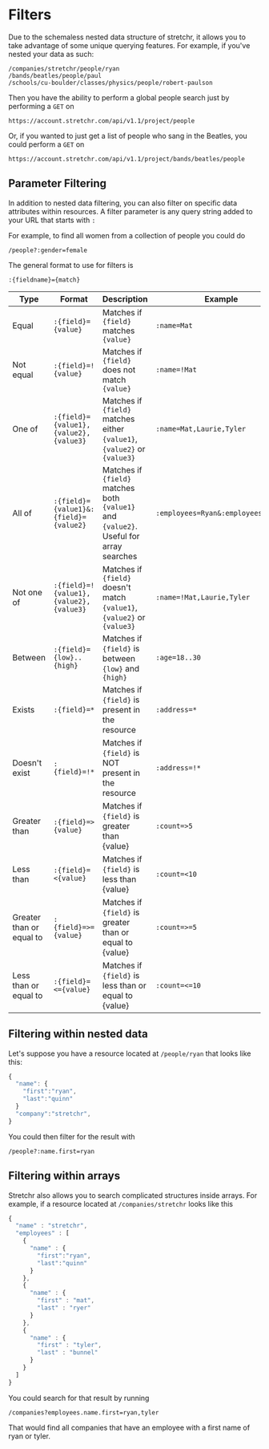 # Filters
Due to the schemaless nested data structure of stretchr, it allows you to take advantage of some unique querying features.  For example, if you've nested your data as such:

```
/companies/stretchr/people/ryan
/bands/beatles/people/paul
/schools/cu-boulder/classes/physics/people/robert-paulson
```

Then you have the ability to perform a global people search just by performing a `GET` on

```
https://account.stretchr.com/api/v1.1/project/people
```

Or, if you wanted to just get a list of people who sang in the Beatles, you could perform a `GET` on

```
https://account.stretchr.com/api/v1.1/project/bands/beatles/people
```

## Parameter Filtering
In addition to nested data filtering, you can also filter on specific data attributes within resources.  A filter parameter is any query string added to your URL that starts with `:`

For example, to find all women from a collection of people you could do

```
/people?:gender=female
```

The general format to use for filters is

```
:{fieldname}={match}
```

| Type | Format | Description | Example |
|---|---|---|---|
| Equal | `:{field}={value}` | Matches if `{field}` matches `{value}` | `:name=Mat` |
| Not equal | `:{field}=!{value}` | Matches if `{field}` does not match `{value}` | `:name=!Mat` |>
| One of | `:{field}={value1},{value2},{value3}` | Matches if `{field}` matches either `{value1}`, `{value2}` or `{value3}` | `:name=Mat,Laurie,Tyler` |
| All of | `:{field}={value1}&:{field}={value2}` | Matches if `{field}` matches both `{value1}` and `{value2}`.  Useful for array searches| `:employees=Ryan&:employees=Tyler`</tr>
| Not one of | `:{field}=!{value1},{value2},{value3}` | Matches if `{field}` doesn't match `{value1}`, `{value2}` or `{value3}` | `:name=!Mat,Laurie,Tyler` |
| Between | `:{field}={low}..{high}` | Matches if `{field}` is between `{low}` and `{high}` | `:age=18..30` |
| Exists | `:{field}=*` | Matches if `{field}` is present in the resource | `:address=*` |
| Doesn't exist | `:{field}=!*` | Matches if `{field}` is NOT present in the resource | `:address=!*` |
| Greater than | `:{field}=>{value}` | Matches if `{field}` is greater than {value} | `:count=>5` |
| Less than | `:{field}=<{value}` | Matches if `{field}` is less than {value} | `:count=<10` |
| Greater than or equal to | `:{field}=>={value}` | Matches if `{field}` is greater than or equal to {value} | `:count=>=5` |
| Less than or equal to | `:{field}=<={value}` | Matches if `{field}` is less than or equal to {value} | `:count=<=10` |

## Filtering within nested data
Let's suppose you have a resource located at `/people/ryan` that looks like this:

```javascript
{
  "name": {
    "first":"ryan",
    "last":"quinn"
  }
  "company":"stretchr",
}
```

You could then filter for the result with
```
/people?:name.first=ryan
```

## Filtering within arrays
Stretchr also allows you to search complicated structures inside arrays.  For example, if a resource located at `/companies/stretchr` looks like this

```javascript
{
  "name" : "stretchr",
  "employees" : [
  	{
  	  "name" : {
  	    "first":"ryan",
        "last":"quinn"
      }
  	},
    {
      "name" : {
        "first" : "mat",
        "last" : "ryer"
      }
    },
    {
      "name" : {
        "first" : "tyler",
        "last" : "bunnel"
      }
    }
  ]
}
```

You could search for that result by running

```
/companies?employees.name.first=ryan,tyler
```

That would find all companies that have an employee with a first name of ryan or tyler.

